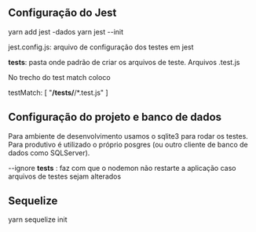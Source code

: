 ## Configuração do Jest

yarn add jest -dados
yarn jest --init

jest.config.js: arquivo de configuração dos testes em jest

__tests__: pasta onde padrão de criar os arquivos de teste. Arquivos .test.js

No trecho do test match coloco 

 testMatch: [
    "**/__tests__/**/*.test.js"
  ]


## Configuração do projeto e banco de dados

Para ambiente de desenvolvimento usamos o sqlite3 para rodar os testes.
Para produtivo é utilizado o próprio posgres (ou outro cliente de banco de dados como SQLServer).

--ignore __tests__ : faz com que o nodemon não restarte a aplicação caso arquivos de testes sejam alterados


## Sequelize

yarn sequelize init
